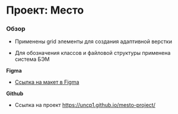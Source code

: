 # Проект: Место

### Обзор

* Применены grid элементы для создания адаптивной верстки

* Для обозначения классов и файловой структуры применена система БЭМ



**Figma**

* [Ссылка на макет в Figma](https://www.figma.com/file/2cn9N9jSkmxD84oJik7xL7/JavaScript.-Sprint-4?node-id=0%3A1)

**Github**

* Ссылка на проект https://uncp1.github.io/mesto-project/

